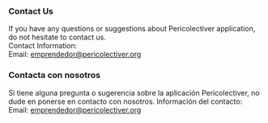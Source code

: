 ### Contact Us  
If you have any questions or suggestions about Pericolectiver application, do not hesitate to contact us.  
Contact Information:  
Email: emprendedor@pericolectiver.org

### Contacta con nosotros
Si tiene alguna pregunta o sugerencia sobre la aplicación Pericolectiver, no dude en ponerse en contacto con nosotros.
Información del contacto:
Email: emprendedor@pericolectiver.org
